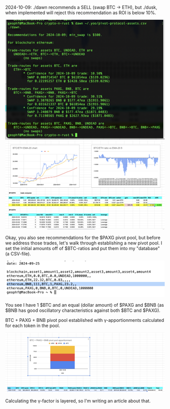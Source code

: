 2024-10-09: ./dawn recommends a SELL (swap BTC -> ETH), but ./dusk, when implemented will reject this recommendation as ROI is below 10%.

![./dawn recommendations](imgs/01a-dawn-rec.png)
![BTC/ETH chart](imgs/01b-btc-eth.png)

Okay, you also see recommendations for the $PAXG pivot pool, but before we address those trades, let's walk through establishing a new pivot pool. I set the initial amounts off of $BTC-ratios and put them into my "database" (a CSV-file). 

![Pivot pools](imgs/02-pivot-pools.png)

You see I have 1 $BTC and an equal (dollar amount) of $PAXG and $BNB (as $BNB has good oscillatory characteristics against both $BTC and $PAXG).

BTC + PAXG + BNB pivot pool established with γ-apportionments calculated for each token in the pool.

![PAXG pivot pool apportionment](imgs/03-paxg-pivot-pool-apportionment.png)

Calculating the γ-factor is layered, so I'm writing an article about that. 
